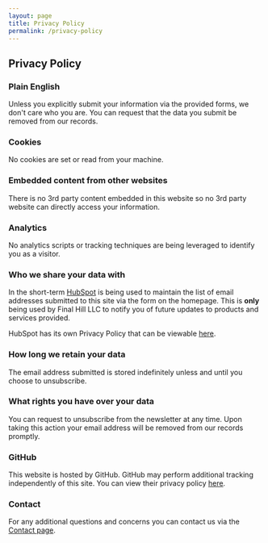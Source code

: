 ```yaml
---
layout: page
title: Privacy Policy
permalink: /privacy-policy
---
```


## Privacy Policy

### Plain English

Unless you explicitly submit your information via the provided forms, we don't care who you are.
You can request that the data you submit be removed from our records.

### Cookies

No cookies are set or read from your machine.

### Embedded content from other websites

There is no 3rd party content embedded in this website so no 3rd party website can directly access your information.

### Analytics

No analytics scripts or tracking techniques are being leveraged to identify you as a visitor.

### Who we share your data with

In the short-term [HubSpot](https://www.hubspot.com/) is being used to maintain the list of email
addresses submitted to this site via the form on the homepage. This is **only** being used by Final Hill LLC to
notify you of future updates to products and services provided.

HubSpot has its own Privacy Policy that can be viewable [here](https://legal.hubspot.com/privacy-policy).

### How long we retain your data

The email address submitted is stored indefinitely unless and until you choose to unsubscribe.

### What rights you have over your data

You can request to unsubscribe from the newsletter at any time. Upon taking this action your email address
will be removed from our records promptly.

### GitHub

This website is hosted by GitHub. GitHub may perform additional tracking independently of this site.
You can view their privacy policy [here](https://docs.github.com/en/github/site-policy/github-privacy-statement).

### Contact

For any additional questions and concerns you can contact us via the [Contact page](/contact).
